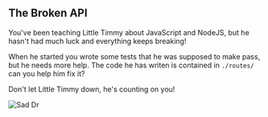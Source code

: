 ## The Broken API

You've been teaching Little Timmy about JavaScript and NodeJS, but he hasn't had much luck and everything keeps breaking! 

When he started you wrote some tests that he was supposed to make pass, but he needs more help. The code he has writen is contained in `./routes/` can you help him fix it?

Don't let Little Timmy down, he's counting on you!

![Sad Dr](http://mashable.com/wp-content/uploads/2013/07/Dr.-Who.gif)